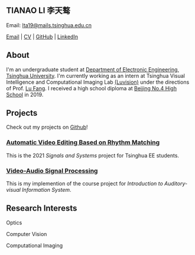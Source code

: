## TIANAO LI 李天骜

<!-- Phone: +86 13301296130 -->

Email: lta19@mails.tsinghua.edu.cn

[Email](lta19@mails.tsinghua.edu.cn) | [CV]() | [GitHub](https://github.com/Lukeli0425/) | [LinkedIn](https://www.linkedin.com/in/tianao-li-596997227/)

## About

I'm an undergraduate student at [Department of Electronic Engineering, Tsinghua University](https://www.ee.tsinghua.edu.cn/en/). I'm currently working as an intern at Tsinghua Visual Intelligence and Computational Imaging Lab [(Luvision)](http://www.luvision.net) under the directions of Prof. [Lu Fang](http://www.luvision.net/show-684.html). I received a high school diploma at [Beijing No.4 High School](http://bhsf.lezhiyun.com/cms/) in 2019.

## Projects

Check out my projects on [Github](https://github.com/Lukeli0425?tab=repositories)!

### [Automatic Video Editing Based on Rhythm Matching](https://github.com/Lukeli0425/THUEE-SS-Project2021)

This is the 2021 _Signals and Systems_ project for Tsinghua EE students.

### [Video-Audio Signal Processing](https://github.com/Lukeli0425/VASP)

This is my implemention of the course project for _Introduction to Auditory-visual Information System_. 

## Research Interests

Optics

Computer Vision

Computational Imaging


